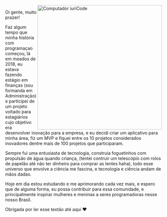 <img src="https://i.imgur.com/eASGXvd.gif" min-width="400px" max-width="400px" width="400px" align="right" alt="Computador iuriCode">

<p align="left"> 
 Oi gente, muito prazer!
</p>

<p align="left">
Faz algum tempo que minha história com programaçao começou, lá em meados de 2018, eu estava fazendo estágio em finanças (sou formanda em Administração) e participei de um projeto voltado para estagiários cujo objetivo era desenvolver inovação para a empresa, e eu decidi criar um aplicativo para minha área, fiz um MVP e fiquei entre os 10 projetos considerados inovadores dentre mais de 100 projetos que participaram.
</p>

<p align="left">
  Sempre fui uma entusiasta de tecnologia, construia foguetinhos com propulsão de água quando criança, (tentei contruir um telescópio com rolos de papelão até não ter dinheiro para comprar as lentes haha), todo esse universo que envolve a ciência me fascina, e tecnologia e ciência andam de mãos dadas.
</p>

<p align="left">
 Hoje em dia estou estudando e me aprimorando cada vez mais, e espero que de alguma forma, eu possa contribuir para essa comunidade, e principalmente inspirar mulheres e meninas a seres programadoras nesse nosso Brasil.
</p>

<p align="left">
  Obrigada por ler esse textão até aqui ❤️
</p>
